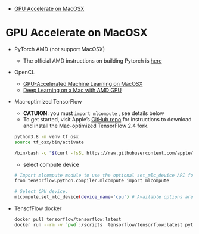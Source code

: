 [](...menustart)

- [GPU Accelerate on MacOSX](#f88f43a8872da34078eb729e5ff44e7c)

[](...menuend)


<h2 id="f88f43a8872da34078eb729e5ff44e7c"></h2>

# GPU Accelerate on MacOSX

- PyTorch AMD (not support MacOSX)
    - The official AMD instructions on building Pytorch is [here](https://rocmdocs.amd.com/en/latest/Deep_learning/Deep-learning.html#pytorch)

- OpenCL 
    - [GPU-Accelerated Machine Learning on MacOSX](https://towardsdatascience.com/gpu-accelerated-machine-learning-on-macos-48d53ef1b545)
    - [Deep Learning on a Mac with AMD GPU](https://fabrice-daniel.medium.com/deep-learning-on-a-mac-with-amd-gpu-4be1f18944a)

- Mac-optimized TensorFlow
    - **CATUION**:  you must `import mlcompute` , see details below
    - To get started, visit Apple’s [GitHub repo](https://blog.tensorflow.org/2020/11/accelerating-tensorflow-performance-on-mac.html) for instructions to download and install the Mac-optimized TensorFlow 2.4 fork.
    ```bash
    python3.8 -m venv tf_osx
    source tf_osx/bin/activate

    /bin/bash -c "$(curl -fsSL https://raw.githubusercontent.com/apple/tensorflow_macos/master/scripts/download_and_install.sh)"
    ```
    - select compute device
    ```bash
    # Import mlcompute module to use the optional set_mlc_device API for device selection with ML Compute.
    from tensorflow.python.compiler.mlcompute import mlcompute

    # Select CPU device.
    mlcompute.set_mlc_device(device_name='cpu') # Available options are 'cpu', 'gpu', and ‘any'.
    ```

- TensofFlow docker 
    ```bash
    docker pull tensorflow/tensorflow:latest
    docker run --rm -v `pwd`:/scripts  tensorflow/tensorflow:latest python /scripts/tf_test.py
    ```





